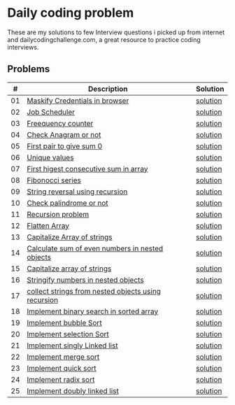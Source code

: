# Daily coding problem

These are my solutions to few Interview questions i picked up from internet and dailycodingchallenge.com, a great resource to practice coding interviews.

## Problems

|  # | Description               | Solution                               |
|----|---------------------------|----------------------------------------|
| 01 | [Maskify Credentials in browser](problems/01) | [solution](problems/01/solution_01.js)|
| 02 | [Job Scheduler](problems/02) | [solution](problems/02/solution_02.js)|
| 03 | [Freequency counter](problems/03) | [solution](problems/03/solution_03.js)|
| 04 | [Check Anagram or not](problems/04) | [solution](problems/04/solution_04.js)|
| 05 | [First pair to give sum 0](problems/05) | [solution](problems/05/solution_05.js)|
| 06 | [Unique values](problems/06) | [solution](problems/06/solution_06.js)|
| 07 | [First higest consecutive sum in array](problems/07) | [solution](problems/07/solution_07.js)|
| 08 | [Fibonocci series](problems/08) | [solution](problems/08/solution_08.js)|
| 09 | [String reversal using recursion](problems/09) | [solution](problems/09/solution_09.js)|
| 10 | [Check palindrome or not](problems/10) | [solution](problems/10/solution_10.js)|
| 11 | [Recursion problem](problems/11) | [solution](problems/11/solution_11.js)|
| 12 | [Flatten Array](problems/12) | [solution](problems/12/solution_12.js)|
| 13 | [Capitalize Array of strings](problems/13) | [solution](problems/13/solution_13.js)|
| 14 | [Calculate sum of even numbers in nested objects](problems/14) | [solution](problems/14/solution_14.js)|
| 15 | [Capitalize array of strings](problems/15) | [solution](problems/15/solution_15.js)|
| 16 | [Stringify numbers in nested objects](problems/16) | [solution](problems/16/solution_16.js)|
| 17 | [collect strings from nested objects using recursion](problems/17) | [solution](problems/17/solution_17.js)|
| 18 | [Implement binary search in sorted array](problems/18) | [solution](problems/18/solution_18.js)|
| 19 | [Implement bubble Sort](problems/19) | [solution](problems/19/solution_19.js)|
| 20 | [Implement selection Sort](problems/20) | [solution](problems/20/solution_20.js)|
| 21 | [Implement singly Linked list ](problems/21) | [solution](problems/21/solution_21.js)|
| 22 | [Implement merge sort ](problems/22) | [solution](problems/22/solution_22.js)|
| 23 | [Implement quick sort ](problems/23) | [solution](problems/23/solution_23.js)|
| 24 | [Implement radix sort ](problems/24) | [solution](problems/24/solution_24.js)|
| 25 | [Implement doubly linked list](problems/24) | [solution](problems/24/solution_24.js)|

